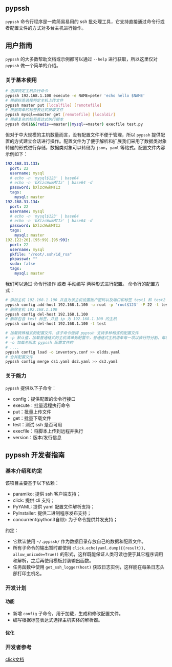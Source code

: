 ## pypssh
`pypssh` 命令行程序是一款简易易用的 ssh 批处理工具，它支持直接通过命令行或者配置文件的方式对多台主机进行操作。

## 用户指南
`pypssh` 的大多数帮助文档或示例都可以通过 `--help` 进行获取，所以这里仅对 `pypssh` 做一个简单的介绍。

### 关于基本使用
```bash
# 选择特定主机执行命令
pypssh 192.168.1.100 execute -e NAME=peter 'echo hello $NAME'
# 根据标签选择特定主机上传文件
pypssh master put [localfile] [remotefile]
# 根据简单的标签表达式获取文件
pypssh mysql==master get [remotefile] [localdir]
# 根据复杂的标签表达式执行脚本
pypssh ds01&&(redis==master||mysql==master) execfile test.py
```

但对于中大规模的主机数量而言，没有配置文件不便于管理，所以 `pypssh` 提供配置的方式建立会话进行操作。配置文件为了便于解析和扩展我们采用了数据类对象转储的形式进行存储，数据类对象可以转储为 `json`，`yaml` 等格式。配置文件内容示例如下：

```yaml
192.168.31.133:
  port: 22
  username: mysql
  # echo -n 'mysql$123' | base64
  # echo -n 'bXlzcWwkMTIz' | base64 -d
  password: bXlzcWwkMTIz
  tags:
    mysql: master
192.168.31.134:
  port: 22
  username: mysql
  # echo -n 'mysql$123' | base64
  # echo -n 'bXlzcWwkMTIz' | base64 -d
  password: bXlzcWwkMTIz
  tags:
    mysql: master
192.[22:26].[95:99].[95:99]:
  port: 22
  username: mysql
  pkfile: "/root/.ssh/id_rsa"
  pkpasswd: ""
  sudo: false
  tags:
    mysql: master
```

我们可以通过 命令行操作 或者 手动编写 两种形式进行配置。
命令行的配置方式：
```bash
# 添加主机 192.168.1.100 并且为该主机设置账户密码以及端口和标签 test1 和 test2
pypssh config add-host 192.168.1.100 -u root -p 'root$123' -P 22 -t test1=x1 -t test2=x2
# 删除主机 192.168.1.100
pypssh config del-host 192.168.1.100
# 删除包含 test 标签，并且 ip 为 192.168.1.100 的主机
pypssh config del-host 192.168.1.100 -t test

# 加载特殊格式的配置文件，该子命令使得 pypssh 支持多种格式的配置文件
# -p 默认值，加载普通格式的主机清单到配置中，普通格式主机清单每一项以换行符分割，每项格式为 hostname:[sshPort]:[sshUser]:[sshPassword]:[group1]:[group2]....
# -o 加载老版本 pypssh 配置文件的
# ....
pypssh config load -o inventory.conf >> oldds.yaml
# 合并配置文件
pypssh config merge ds1.yaml ds2.yaml >> ds3.yaml
```


### 关于能力
`pypssh` 提供以下子命令：
- config：提供配置的命令行接口
- execute：批量远程执行命令
- put：批量上传文件
- get：批量下载文件
- test：测试 ssh 是否可用
- execfile：将脚本上传到远程并执行
- version：版本/发行信息

## pypssh 开发者指南
### 基本介绍和约定
该项目主要基于以下依赖：  
- paramiko: 提供 ssh 客户端支持；
- click: 提供 cli 支持；
- PyYAML: 提供 yaml 配置文件解析支持；
- PyInstaller: 提供二进制程序发布支持； 
- concurrent(python3自带): 为子命令提供并发支持；

约定：
- 它默认使用 `~/.pypssh/` 作为数据目录存放自己的数据和配置文件。
- 所有子命令的输出暂时都使用 `click.echo(yaml.dump({{result}}, allow_unicode=True))` 的形式，这样既能保证人类可读也便于其它程序调用和解析，之后再使用模板封装输出函数。
- 任务函数中使用 `get_ssh_logger(host)` 获取日志实例，这样能在每条日志头部打印主机名。

### 开发计划

#### 功能
- 新增 `config` 子命令，用于加载，生成和修改配置文件。
- 编写根据标签表达式选择主机实体的解析器。

#### 优化

### 开发者参考
[click文档](https://click.palletsprojects.com/en/7.x/)